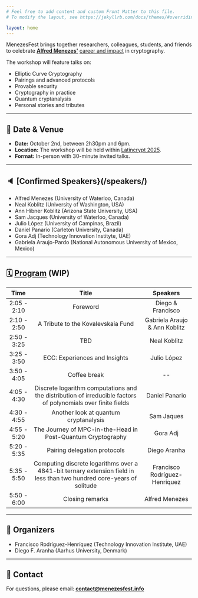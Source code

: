 ```yaml
---
# Feel free to add content and custom Front Matter to this file.
# To modify the layout, see https://jekyllrb.com/docs/themes/#overriding-theme-defaults

layout: home
---
```

MenezesFest brings together researchers, colleagues, students, and friends to celebrate [**Alfred Menezes'**](https://uwaterloo.ca/scholar/ajmeneze) [career and impact](https://news.profoundimpact.com/2024/09/05/alfred-menezes/) in cryptography.  

The workshop will feature talks on:
- Elliptic Curve Cryptography
- Pairings and advanced protocols
- Provable security
- Cryptography in practice
- Quantum cryptanalysis
- Personal stories and tributes

---

## 📅 Date & Venue
- **Date:** October 2nd, between 2h30pm and 6pm.
- **Location:** The workshop will be held within [Latincrypt 2025](https://ciencias.medellin.unal.edu.co/eventos/latincrypt/).
- **Format:** In-person with 30-minute invited talks.

---

## 🔈 [Confirmed Speakers}(/speakers/)
- Alfred Menezes (University of Waterloo, Canada)  
- Neal Koblitz (University of Washington, USA)  
- Ann Hibner Koblitz (Arizona State University, USA)  
- Sam Jacques (University of Waterloo, Canada)  
- Julio López (University of Campinas, Brazil)  
- Daniel Panario (Carleton University, Canada)  
- Gora Adj (Technology Innovation Instityte, UAE)  
- Gabriela Araujo-Pardo (National Autonomous University of Mexico, Mexico)

---

## 🗓️ [Program](/speakers/) (WIP)

|     Time    |                                                          Title                                                          |            Speakers           |
|:-----------:|:-----------------------------------------------------------------------------------------------------------------------:|:-----------------------------:|
| 2:05 - 2:10 |                                                         Foreword                                                        |      Diego & Francisco      |
| 2:10 - 2:50 |                                            A Tribute to the Kovalevskaia Fund                                           | Gabriela Araujo & Ann Koblitz |
| 2:50 - 3:25 |                                                           TBD                                                           |          Neal Koblitz         |
| 3:25 - 3:50 |                                              ECC: Experiences and Insights                                              |          Julio López          |
| 3:50 - 4:05 |                                                       Coffee break                                                      |             --                |
| 4:05 - 4:30 |      Discrete logarithm computations and the distribution of irreducible factors of polynomials over finite fields      |         Daniel Panario        |
| 4:30 - 4:55 |                                          Another look at quantum cryptanalysis                                          |           Sam Jaques          |
| 4:55 - 5:20 |                                The Journey of MPC-in-the-Head in Post-Quantum Cryptography                              |            Gora Adj           |
| 5:20 - 5:35 |                                               Pairing delegation protocols                                              |          Diego Aranha         |
| 5:35 - 5:50 |  Computing discrete logarithms over a 4841-bit ternary extension field in less than two hundred core-years of solitude  | Francisco Rodríguez-Henríquez |
| 5:50 - 6:00 |                                                     Closing remarks                                                     |         Alfred Menezes        |

---

## 🎩 Organizers
- Francisco Rodríguez-Henríquez (Technology Innovation Institute, UAE)
- Diego F. Aranha (Aarhus University, Denmark)  

---

## 📧 Contact
For questions, please email: **contact@menezesfest.info**


